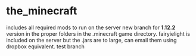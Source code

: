 # the_minecraft
includes all required mods to run on the server new branch for **1.12.2** version in the proper folders in the .minecraft game directory.
fairyielight is included on the server but the .jars are to large, can email them using dropbox equivalent.
test branch
